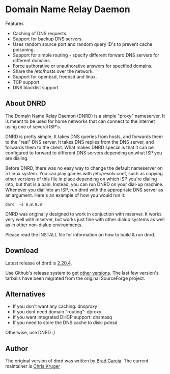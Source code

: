 Domain Name Relay Daemon
========================

Features
 * Caching of DNS requests.
 * Support for backup DNS servers.
 * Uses random source port and random query ID's to prevent cache poisoning.
 * Support for simple routing - specify different forward DNS servers for different domains.
 * Force authorative or unauthorative answers for specified domains.
 * Share the /etc/hosts over the network.
 * Support for openbsd, freebsd and linux.
 * TCP support
 * DNS blacklist support

About DNRD
----------
The Domain Name Relay Daemon (DNRD) is a simple "proxy" nameserver.
It is meant to be used for home networks that can connect to the internet
using one of several ISP's.

DNRD is pretty simple.  It takes DNS queries from hosts, and forwards them
to the "real" DNS server.  It takes DNS replies from the DNS server, and
forwards them to the client.  What makes DNRD special is that it can be
configured to forward to different DNS servers depending on what ISP you
are dialing.

Before DNRD, there was no easy way to change the default nameserver on a Linux
system.  You can play games with /etc/resolv.conf, such as copying other
versions of this file in place depending on which ISP you're dialing into,
but that is a pain.  Instead, you can run DNRD on your dial-up machine.
Whenever you dial into an ISP, run dnrd with the appropriate DNS server
as an argument. Here's an example of how you would run it:

    dnrd  -s 8.8.8.8

DNRD was originally designed to work in conjuction with mserver.  It works
very well with mserver, but works just fine with other dialup systems as well
as in other non-dialup environments.

Please read the INSTALL file for information on how to build & run dnrd.

Download
-------------------------
Latest release of dnrd is [2.20.4](https://github.com/montdidier/dnrd/releases/download/2.20.4/dnrd-2.20.4.tar.gz).

Use Github's release system to get [other versions](https://github.com/montidider/dnrd/releases).
The last few version's tarballs have been migrated from the original
SourceForge project.

Alternatives
------------
 * If you don't want any caching: dnsproxy
 * If you dont need domain "routing": dproxy
 * If you want integrated DHCP support: dnsmasq
 * If you need to store the DNS cache to disk: pdnsd

Otherwise, use DNRD :)

Author
------
The original version of dnrd was written by [Brad Garcia](mailto:garsh@home.com).
The current maintainer is [Chris Kruger](https://github.com/montdidier)
